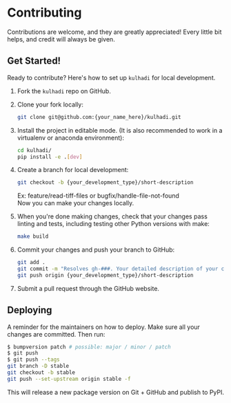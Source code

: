 # Contributing

Contributions are welcome, and they are greatly appreciated! Every little bit
helps, and credit will always be given.

## Get Started!
Ready to contribute? Here's how to set up `kulhadi` for local development.

1. Fork the `kulhadi` repo on GitHub.

2. Clone your fork locally:

    ```bash
    git clone git@github.com:{your_name_here}/kulhadi.git
    ```

3. Install the project in editable mode. (It is also recommended to work in a virtualenv or anaconda environment):

    ```bash
    cd kulhadi/
    pip install -e .[dev]
    ```

4. Create a branch for local development:

    ```bash
    git checkout -b {your_development_type}/short-description
    ```

    Ex: feature/read-tiff-files or bugfix/handle-file-not-found<br>
    Now you can make your changes locally.

5. When you're done making changes, check that your changes pass linting and
   tests, including testing other Python versions with make:

    ```bash
    make build
    ```

6. Commit your changes and push your branch to GitHub:

    ```bash
    git add .
    git commit -m "Resolves gh-###. Your detailed description of your changes."
    git push origin {your_development_type}/short-description
    ```

7. Submit a pull request through the GitHub website.

## Deploying

A reminder for the maintainers on how to deploy.
Make sure all your changes are committed.
Then run:

```bash
$ bumpversion patch # possible: major / minor / patch
$ git push
$ git push --tags
git branch -D stable
git checkout -b stable
git push --set-upstream origin stable -f
```

This will release a new package version on Git + GitHub and publish to PyPI.

